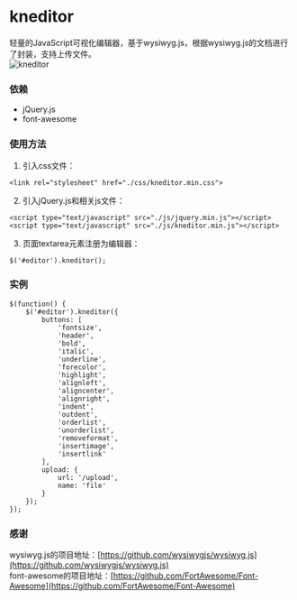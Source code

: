 # kneditor
轻量的JavaScript可视化编辑器，基于wysiwyg.js，根据wysiwyg.js的文档进行了封装，支持上传文件。  
![kneditor](https://gitee.com/uploads/images/2017/1026/172603_07b75829_111345.png "kneditor")
### 依赖
- jQuery.js
- font-awesome

### 使用方法
1. 引入css文件：
```
<link rel="stylesheet" href="./css/kneditor.min.css">
```

2. 引入jQuery.js和相关js文件：
```
<script type="text/javascript" src="./js/jquery.min.js"></script>
<script type="text/javascript" src="./js/kneditor.min.js"></script>
```
3. 页面textarea元素注册为编辑器：
```
$('#editor').kneditor();
```

### 实例
```
$(function() {
	$('#editor').kneditor({
		buttons: [
			'fontsize', 
			'header', 
			'bold',
			'italic',
			'underline',
			'forecolor',
			'highlight',
			'alignleft',
			'aligncenter',
			'alignright',
			'indent',
			'outdent',
			'orderlist',
			'unorderlist',
			'removeformat',
			'insertimage',
			'insertlink'
		],
		upload: {
			url: '/upload',
			name: 'file'
		}
	});
});
```

### 感谢
wysiwyg.js的项目地址：[https://github.com/wysiwygjs/wysiwyg.js](https://github.com/wysiwygjs/wysiwyg.js)  
font-awesome的项目地址：[https://github.com/FortAwesome/Font-Awesome](https://github.com/FortAwesome/Font-Awesome)